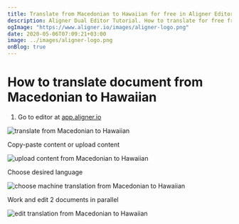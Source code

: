 ```yaml
---
title: Translate from Macedonian to Hawaiian for free in Aligner Editor
description: Aligner Dual Editor Tutorial. How to translate for free from Macedonian to Hawaiian. Aligner is multilingual document management platform. 
ogImage: "https://www.aligner.io/images/aligner-logo.png"
date: 2020-05-06T07:09:21+03:00
image: ../images/aligner-logo.png
onBlog: true
---
```


# How to translate document from Macedonian to Hawaiian

1. Go to editor at [app.aligner.io](https://app.aligner.io "Aligner App web page")

![translate from Macedonian to Hawaiian](../aligner-blank-editor.png "translate from Macedonian to Hawaiian")

Copy-paste content or upload content

![upload content from Macedonian to Hawaiian](../aligner-uploaded-document.png "upload content from Macedonian to Hawaiian")

Choose desired language

![choose machine translation from Macedonian to Hawaiian](../aligner-language-dropdown.png "choose machine translation from Macedonian to Hawaiian")

Work and edit 2 documents in parallel

![edit translation from Macedonian to Hawaiian](../aligner-double-sitded-editor.png "edit translation from Macedonian to Hawaiian")

